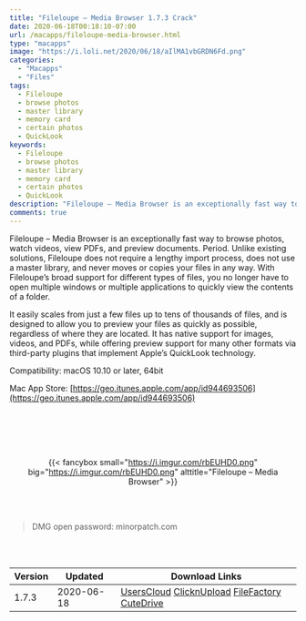 ```yaml
---
title: "Fileloupe – Media Browser 1.7.3 Crack"
date: 2020-06-18T00:18:10-07:00
url: /macapps/fileloupe-media-browser.html
type: "macapps"
image: "https://i.loli.net/2020/06/18/aIlMA1vbGRDN6Fd.png"
categories:
  - "Macapps"
  - "Files"
tags:
  - Fileloupe
  - browse photos
  - master library
  - memory card
  - certain photos
  - QuickLook
keywords:
  - Fileloupe
  - browse photos
  - master library
  - memory card
  - certain photos
  - QuickLook
description: "Fileloupe – Media Browser is an exceptionally fast way to browse photos, watch videos, view PDFs, and preview documents. Period"
comments: true
---
```


Fileloupe – Media Browser is an exceptionally fast way to browse photos, watch videos, view PDFs, and preview documents. Period. Unlike existing solutions, Fileloupe does not require a lengthy import process, does not use a master library, and never moves or copies your files in any way. With Fileloupe’s broad support for different types of files, you no longer have to open multiple windows or multiple applications to quickly view the contents of a folder.

It easily scales from just a few files up to tens of thousands of files, and is designed to allow you to preview your files as quickly as possible, regardless of where they are located. It has native support for images, videos, and PDFs, while offering preview support for many other formats via third-party plugins that implement Apple’s QuickLook technology.

 

Compatibility: macOS 10.10 or later, 64bit

Mac App Store: [https://geo.itunes.apple.com/app/id944693506](https://geo.itunes.apple.com/app/id944693506)

<br/>
<br/>
<script async src="https://pagead2.googlesyndication.com/pagead/js/adsbygoogle.js"></script>
<ins class="adsbygoogle"
     style="display:block; text-align:center;"
     data-ad-layout="in-article"
     data-ad-format="fluid"
     data-ad-client="ca-pub-8746275014476192"
     data-ad-slot="5144997159"></ins>
<script>
     (adsbygoogle = window.adsbygoogle || []).push({});
</script>
<br/>
<br/>


<center>

{{< fancybox small="https://i.imgur.com/rbEUHD0.png" big="https://i.imgur.com/rbEUHD0.png" alttitle="Fileloupe – Media Browser" >}}

</center>

<br/>
<br/>


> DMG open password: minorpatch.com

<br/>

<br/>
<div id="history_version" class="history_version">

| Version | Updated | Download Links |
| ---- | ---- | ---- |
| 1.7.3 | 2020-06-18 | [UsersCloud](https://ouo.io/06RRvq)   [ClicknUpload](https://ouo.io/PUuqvs9)   [FileFactory](https://ouo.io/Bo5E75)   [CuteDrive](https://ouo.io/i5rrX4) |

</div>
